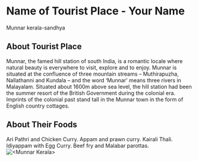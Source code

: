 # Name of Tourist Place - Your Name
Munnar kerala-sandhya
## About Tourist Place 
Munnar, the famed hill station of south India, is a romantic locale where natural beauty is everywhere to visit, explore and to enjoy. Munnar is situated at the confluence of three mountain streams – Muthirapuzha, Nallathanni and Kundala – and the word ‘Munnar’ means three rivers in Malayalam.  Situated about 1600m above sea level, the hill station had been the summer resort of the British Government during the colonial era. Imprints of the colonial past stand tall in the Munnar town in the form of English country cottages. 
## About Their Foods
Ari Pathri and Chicken Curry.
Appam and prawn curry.
Kairali Thali.
Idiyappam with Egg Curry.
Beef fry and Malabar parottas.
<img align="center" src="[emple_marking_Mahavira%27s_Passing_%289243092471%29.jpg](https://www.google.com/imgres?imgurl=https%3A%2F%2Fupload.wikimedia.org%2Fwikipedia%2Fcommons%2Fthumb%2Fa%2Fad%2FMunnar_hillstation_kerala.jpg%2F400px-Munnar_hillstation_kerala.jpg&tbnid=xkD-6qM1_EVm2M&vet=12ahUKEwje57T4loSCAxX3nGMGHbEIDyoQMygBegQIARBH..i&imgrefurl=https%3A%2F%2Fen.wikivoyage.org%2Fwiki%2FMunnar&docid=mh62WXD1tBPpoM&w=400&h=248&q=munnar%20kerala&ved=2ahUKEwje57T4loSCAxX3nGMGHbEIDyoQMygBegQIARBH)https://www.google.com/imgres?imgurl=https%3A%2F%2Fupload.wikimedia.org%2Fwikipedia%2Fcommons%2Fthumb%2Fa%2Fad%2FMunnar_hillstation_kerala.jpg%2F400px-Munnar_hillstation_kerala.jpg&tbnid=xkD-6qM1_EVm2M&vet=12ahUKEwje57T4loSCAxX3nGMGHbEIDyoQMygBegQIARBH..i&imgrefurl=https%3A%2F%2Fen.wikivoyage.org%2Fwiki%2FMunnar&docid=mh62WXD1tBPpoM&w=400&h=248&q=munnar%20kerala&ved=2ahUKEwje57T4loSCAxX3nGMGHbEIDyoQMygBegQIARBH" alt="<Munnar Kerala>"/>
